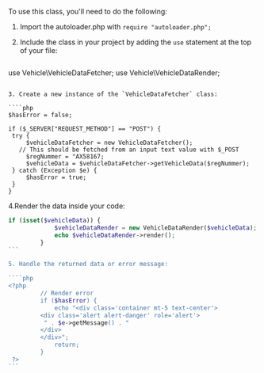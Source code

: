 
To use this class, you'll need to do the following:

1. Import the autoloader.php with `require "autoloader.php";`

2. Include the class in your project by adding the `use` statement at the top of your file:

   ```php
use Vehicle\VehicleDataFetcher;
use Vehicle\VehicleDataRender;
   ```

3. Create a new instance of the `VehicleDataFetcher` class:

   ````php
   $hasError = false;

if ($_SERVER["REQUEST_METHOD"] == "POST") {
	try {
		$vehicleDataFetcher = new VehicleDataFetcher();
      // This should be fetched from an input text value with $_POST
		$regNummer = "AX58167;
		$vehicleData = $vehicleDataFetcher->getVehicleData($regNummer);
	} catch (Exception $e) {
		$hasError = true;
	}
}
   ```

4.Render the data inside your code:

   ````php
if (isset($vehicleData)) {
				$vehicleDataRender = new VehicleDataRender($vehicleData);
				echo $vehicleDataRender->render();
			}
   ```

5. Handle the returned data or error message:

   ````php
   <?php
			// Render error
			if ($hasError) {
				echo "<div class='container mt-5 text-center'>
			<div class='alert alert-danger' role='alert'>
			 " . $e->getMessage() . "
			</div>
			</div>";
				return;
			}
    ?>
   ```
